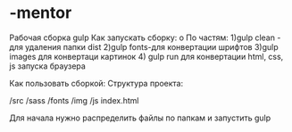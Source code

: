 # -mentor
Рабочая сборка gulp Как запускать сборку: о По частям: 1)gulp clean - для удаления папки dist 2)gulp fonts-для конвертации шрифтов 3)gulp images для конвертаци картинок 4) gulp run для конвертации html, css, js запуска браузера

Как пользовать сборкой: Структура проекта:

/src /sass /fonts /img /js index.html

Для начала нужно распределить файлы по папкам и запустить gulp
